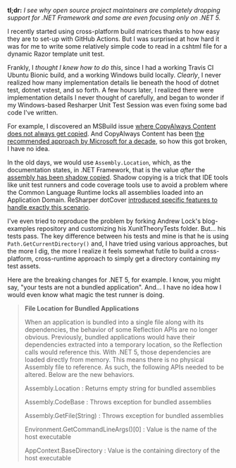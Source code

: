 **tl;dr:** *I see why open source project maintainers are completely dropping support for .NET Framework and some are even focusing only on .NET 5.*

I recently started using cross-platform build matrices thanks to how easy they are to set-up with GitHub Actions.  But I was surprised at how hard it was for me to write some relatively simple code to read in a cshtml file for a dynamic Razor template unit test.

Frankly, I *thought I knew how to do this*, since I had a working Travis CI Ubuntu Bionic build, and a working Windows build locally.  *Clearly*, I never realized how many implementation details lie beneath the hood of dotnet test, dotnet vstest, and so forth.  A few hours later, I realized there were implementation details I never thought of carefully, and began to wonder if my Windows-based Resharper Unit Test Session was even fixing some bad code I've written.

For example, I discovered an MSBuild issue [where CopyAlways Content does not always get copied](https://github.com/xunit/xunit/issues/1796#issuecomment-483218319).  And CopyAlways Content has been [the recommended approach by Microsoft for a decade](https://docs.microsoft.com/en-us/previous-versions/ms182475(v=vs.140)?redirectedfrom=MSDN#how-do-i-deploy-test-files-for-a-local-test), so how this got broken, I have no idea.

In the old days, we would use `Assembly.Location`, which, as the documentation states, in .NET Framework, that is the value *after* the [assembly has been shadow copied](https://docs.microsoft.com/en-us/dotnet/framework/app-domains/shadow-copy-assemblies).  Shadow copying is a trick that IDE tools like unit test runners and code coverage tools use to avoid a problem where the Common Language Runtime locks all assemblies loaded into an Application Domain.  ReSharper dotCover 
[introduced specific features to handle exactly this scenario](https://blog.jetbrains.com/dotnet/2015/12/28/shadow-copying-in-dotcover-if-your-nunit-tests-fail-during-continuous-testing/).

I've even tried to reproduce the problem by forking Andrew Lock's blog-examples repository and customizing his XunitTheoryTests folder.  But... his tests pass.  The key difference between his tests and mine is that he is using `Path.GetCurrentDirectory()` and, I have tried using various approaches, but the more I dig, the more I realize it feels somewhat futile to build a cross-platform, cross-runtime approach to simply get a directory containing my test assets.

Here are the breaking changes for .NET 5, for example.  I know, you might say, "your tests are not a bundled application".  And... I have no idea how I would even know what magic the test runner is doing.



> **File Location for Bundled Applications**  
>  
> When an application is bundled into a single file along with its dependencies, the behavior of some Reflection APIs are no longer obvious. Previously, bundled applications would have their dependencies extracted into a temporary location, so the Reflection calls would reference this. With .NET 5, those dependencies are loaded directly from memory. This means there is no physical Assembly file to reference. As such, the following APIs needed to be altered. Below are the new behaviors.  
>  
> Assembly.Location  : Returns empty string for bundled assemblies  
>  
> Assembly.CodeBase  : Throws exception for bundled assemblies  
>  
> Assembly.GetFile(String)  : Throws exception for bundled assemblies  
>  
> Environment.GetCommandLineArgs()\[0\]  : Value is the name of the host executable  
>  
> AppContext.BaseDirectory  : Value is the containing directory of the host executable

